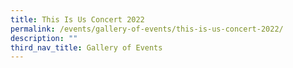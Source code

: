 ```yaml
---
title: This Is Us Concert 2022
permalink: /events/gallery-of-events/this-is-us-concert-2022/
description: ""
third_nav_title: Gallery of Events
---
```

